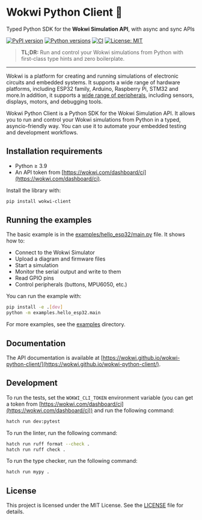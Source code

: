 # Wokwi Python Client 🚀

Typed Python SDK for the **Wokwi Simulation API**, with async and sync APIs

[![PyPI version](https://img.shields.io/pypi/v/wokwi-client?logo=pypi)](https://pypi.org/project/wokwi-client/)
[![Python versions](https://img.shields.io/pypi/pyversions/wokwi-client)](https://pypi.org/project/wokwi-client/)
[![CI](https://github.com/wokwi/wokwi-python-client/actions/workflows/ci.yaml/badge.svg?branch=main)](https://github.com/wokwi/wokwi-python-client/actions/workflows/ci.yaml)
[![License: MIT](https://img.shields.io/github/license/wokwi/wokwi-python-client)](LICENSE)

> **TL;DR:** Run and control your Wokwi simulations from Python with first-class type hints and zero boilerplate.

---

Wokwi is a platform for creating and running simulations of electronic circuits and embedded systems. It supports a wide range of hardware platforms, including ESP32 family, Arduino, Raspberry Pi, STM32 and more.In addition, it supports a [wide range of peripherals](https://docs.wokwi.com/getting-started/supported-hardware), including sensors, displays, motors, and debugging tools.

Wokwi Python Client is a Python SDK for the Wokwi Simulation API. It allows you to run and control your Wokwi simulations from Python in a typed, asyncio-friendly way. You can use it to automate your embedded testing and development workflows.

## Installation requirements

- Python ≥ 3.9
- An API token from [https://wokwi.com/dashboard/ci](https://wokwi.com/dashboard/ci).

Install the library with:
```bash
pip install wokwi-client
```

## Running the examples

The basic example is in the [examples/hello_esp32/main.py](examples/hello_esp32/main.py) file. It shows how to:

- Connect to the Wokwi Simulator
- Upload a diagram and firmware files
- Start a simulation
- Monitor the serial output and write to them
- Read GPIO pins
- Control peripherals (buttons, MPU6050, etc.)

You can run the example with:

```bash
pip install -e .[dev]
python -m examples.hello_esp32.main
```

For more examples, see the [examples](examples) directory.

## Documentation

The API documentation is available at [https://wokwi.github.io/wokwi-python-client/](https://wokwi.github.io/wokwi-python-client/).

## Development

To run the tests, set the `WOKWI_CLI_TOKEN` environment variable (you can get a token from [https://wokwi.com/dashboard/ci](https://wokwi.com/dashboard/ci)) and run the following command:

```bash
hatch run dev:pytest
```

To run the linter, run the following command:

```bash
hatch run ruff format --check .
hatch run ruff check .
```

To run the type checker, run the following command:

```bash
hatch run mypy .
```

## License

This project is licensed under the MIT License. See the [LICENSE](LICENSE) file for details.
